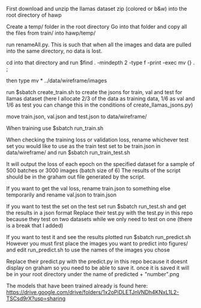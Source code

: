 First download and unzip the llamas dataset zip (colored or b&w) into the root directory of hawp

Create a temp/ folder in the root directory
Go into that folder and copy all the files from train/ into hawp/temp/

run renameAll.py. This is such that when all the images and data are pulled into the same directory, no data is lost.

cd into that directory and run $find . -mindepth 2 -type f -print -exec mv {} . \;

then type mv * ../data/wireframe/images

run $sbatch create_train.sh to create the jsons for train, val and test for llamas dataset
(here I allocate 2/3 of the data as training data, 1/6 as val and 1/6 as test you can change this in the conditions of create_llamas_jsons.py)

move train.json, val.json and test.json to data/wireframe/

When training use $sbatch run_train.sh

When checking the training loss or validation loss, rename whichever test set you would like to use as the train test set to be train.json in data/wireframe/ and run $sbatch run_train_test.sh

It will output the loss of each epoch on the specified dataset for a sample of 500 batches or 3000 images (batch size of 6) The results of the script should be in the graham out file generated by the script.

If you want to get the val loss, rename train.json to something else temporarily and rename val.json to train.json

If you want to test the set on the test set run $sbatch run_test.sh and get the results in a json format
Replace their test.py with the test.py in this repo because they test on two datasets while we only need to test on one
(there is a break that I added)

If you want to test it and see the results plotted run $sbatch run_predict.sh
However you must first place the images you want to predict into figures/ and edit run_predict.sh to use the names of the images you chose

Replace their predict.py with the predict.py in this repo because it doesnt display on graham so you need to be able to save it. once it is saved it will be in your root directory under the name of predicted + "number".png

The models that have been trained already is found here: https://drive.google.com/drive/folders/1x2oPiDLETJnVNDh4KNxL1L2-TSCsd9rX?usp=sharing